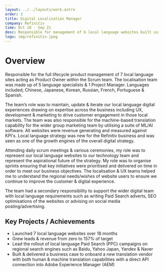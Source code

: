```yaml
---
layout: ../../layouts/work.astro
order: 3
title: Digital Localisation Manager
company: Refinitiv
time: Oct 18 - Sep 21
desc: Responsible for management of 6 local language websites built using Adobe Experience Manager. Secondary responsibility for website performance channels such as SEO, Paid Search & Social.
logo: img/refinitiv.jpeg
---
```


# Overview

Responsible for the full lifecycle product management of 7 local language sites acting as Product Owner within the Scrum team. The localisation team was made up of 5 language specialists & 1 Project Manager. Languages included; Chinese, Japanese, Korean, Russian, French, Portuguese & Spanish.

The team’s role was to maintain, update & iterate our local language digital experiences drawing on expertise across the business including UX, development & marketing to drive customer engagement in those local markets. The team was also responsible for the machine-based translation capability for the wider group marketing team by utilising a suite of ML/AI software. All websites were revenue generating and measured against KPI's. Local language strategy was new for the Refinitiv business and was seen as one of the growth engines of the overall digital strategy.

Attending daily scrum meetings & various ceremonies, my role was to represent our local language websites to our technology team and represent the aspirational future of the strategy. My role was to organise sprints ensuring that key initiatives were prioritised and delivered on time in order to meet our business objectives. The localisation & UX teams helped me to understand the regional needs/wishes of website users to ensure we continue to improve the customer & digital experience.

The team had a secondary responsibility to support the wider digital team with local language requirements such as writing Paid Search adverts, SEO optimisations of the websites or advising on social media posting/advertising.

## Key Projects / Achievements

- Launched 7 local language websites over 18 months
- Grew leads & revenue from zero to 157% of target
- Lead the rollout of local language Paid Search (PPC) campaigns on regional search engines such as Baidu, Yahoo Japan, Yandex & Naver
- Built & delivered a business case to onboard a new translation vendor with both human & machine translation capabilities with a direct API connection into Adobe Experience Manager (AEM)
